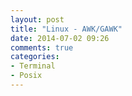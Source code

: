 ```yaml
---
layout: post
title: "Linux - AWK/GAWK"
date: 2014-07-02 09:26
comments: true
categories:
- Terminal
- Posix
---
```

